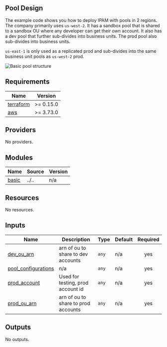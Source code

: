 <!-- BEGIN_TF_DOCS -->
## Pool Design

The example code shows you how to deploy IPAM with pools in 2 regions. The company primarily uses `us-west-2`. It has a sandbox pool that is shared to a sandbox OU where any developer can get their own account. It also has a dev pool that further sub-divides into business units. The prod pool also sub-divides into business units.

`us-east-1` is only used as a replicated prod and sub-divides into the same business unit pools as `us-west-2` prod.

![Basic pool structure](../../images/examples\_basic.png "Region Separated Pools")

## Requirements

| Name | Version |
|------|---------|
| <a name="requirement_terraform"></a> [terraform](#requirement\_terraform) | >= 0.15.0 |
| <a name="requirement_aws"></a> [aws](#requirement\_aws) | >= 3.73.0 |

## Providers

No providers.

## Modules

| Name | Source | Version |
|------|--------|---------|
| <a name="module_basic"></a> [basic](#module\_basic) | ../.. | n/a |

## Resources

No resources.

## Inputs

| Name | Description | Type | Default | Required |
|------|-------------|------|---------|:--------:|
| <a name="input_dev_ou_arn"></a> [dev\_ou\_arn](#input\_dev\_ou\_arn) | arn of ou to share to dev accounts | `any` | n/a | yes |
| <a name="input_pool_configurations"></a> [pool\_configurations](#input\_pool\_configurations) | n/a | `any` | n/a | yes |
| <a name="input_prod_account"></a> [prod\_account](#input\_prod\_account) | Used for testing, prod account id | `any` | n/a | yes |
| <a name="input_prod_ou_arn"></a> [prod\_ou\_arn](#input\_prod\_ou\_arn) | arn of ou to share to prod accounts | `any` | n/a | yes |

## Outputs

No outputs.
<!-- END_TF_DOCS -->